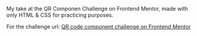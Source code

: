 My take at the QR Componen Challenge on Frontend Mentor, made with only HTML & CSS for practicing purposes.

For the challenge url:
[QR code component challenge on Frontend Mentor](https://www.frontendmentor.io/challenges/qr-code-component-iux_sIO_H)
